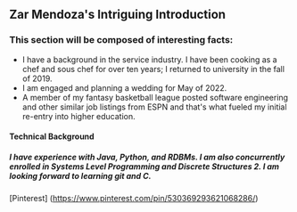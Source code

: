 ## Zar Mendoza's Intriguing Introduction

### This section will be composed of interesting facts:

* I have a background in the service industry. I have been cooking as a chef and sous chef for over ten years; I returned to university in the fall of 2019. 
* I am engaged and planning a wedding for May of 2022. 
* A member of my fantasy basketball league posted software engineering and other similar job listings from ESPN and that's what fueled my initial re-entry into higher education. 

#### Technical Background
##### I have experience with Java, Python, and RDBMs. I am also concurrently enrolled in Systems Level Programming and Discrete Structures 2. I am looking forward to learning git and C. 

[Pinterest] (https://www.pinterest.com/pin/530369293621068286/)
